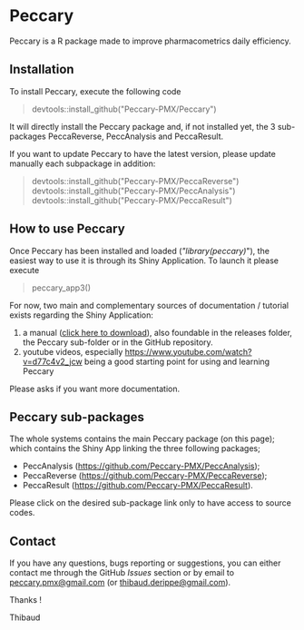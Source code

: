 # Peccary

Peccary is a R package made to improve pharmacometrics daily efficiency. 

## Installation 

To install Peccary, execute the following code

> devtools::install_github("Peccary-PMX/Peccary")

It will directly install the Peccary package and, if not installed yet, the  3 sub-packages PeccaReverse, PeccAnalysis and PeccaResult.

If you want to update Peccary to have the latest version, please update manually each subpackage in addition:

> devtools::install_github("Peccary-PMX/PeccaReverse")
> devtools::install_github("Peccary-PMX/PeccAnalysis")
> devtools::install_github("Peccary-PMX/PeccaResult")


## How to use Peccary

Once Peccary has been installed and loaded (*"library(peccary)*"), the easiest way to use it is through its Shiny Application. To launch it please execute

> peccary_app3() 

For now, two main and complementary sources of documentation / tutorial exists regarding the Shiny Application:

1. a manual ([click here to download](https://github.com/Peccary-PMX/Peccary/releases/download/Documentation/Peccary_Documentation.html)), also foundable  in the releases folder, the Peccary sub-folder or in the GitHub repository.
2. youtube videos, especially https://www.youtube.com/watch?v=d77c4v2_jcw being a good starting point for using and learning Peccary

Please asks if you want more documentation.

## Peccary sub-packages

The whole systems contains the main Peccary package (on this page); which contains the Shiny App linking the three following packages;

+ PeccAnalysis (https://github.com/Peccary-PMX/PeccAnalysis);
+ PeccaReverse (https://github.com/Peccary-PMX/PeccaReverse);
+ PeccaResult (https://github.com/Peccary-PMX/PeccaResult).

Please click on the desired sub-package link only to have access to source codes.

## Contact

If you have any questions, bugs reporting or suggestions, you can either contact me  through the GitHub *Issues* section or by email to peccary.pmx@gmail.com (or thibaud.derippe@gmail.com).

Thanks  ! 

Thibaud

